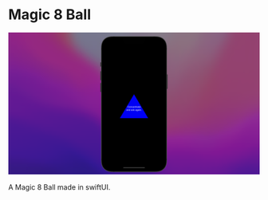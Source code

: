 # Magic 8 Ball

![alt text](https://github.com/MrKai77/Magic-8-Ball/blob/main/Screenshots/Magic-8-ball-screenshot.png)

A Magic 8 Ball made in swiftUI.
